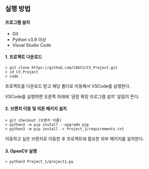 ## 실행 방법

#### 프로그램 설치

- Git
- Python v3.9 이상
- Visual Studio Code

#### 1. 프로젝트 다운로드

```shell
> git clone https://github.com/CAUCV/CV_Project.git
> cd CV_Project
> code .
```

프로젝트를 다운로드 받고 해당 폴더로 이동해서 VSCode를 실행한다.

VSCode를 실행하면 오른쪽 아래에 '권장 확장 프로그램 설치' 알림이 뜬다.

#### 2. 브랜치 이동 및 의존 패키지 설치

```shell
> git checkout (브랜치 이름)
> python3 -m pip install --upgrade pip
> python3 -m pip install -r Project_1/requirements.txt
```

이동하고 싶은 브랜치로 이동한 후 프로젝트에 필요한 외부 패키지를 설치한다.

#### 3. OpenCV 실행

```shell
> python3 Project_1/project1.py
```
